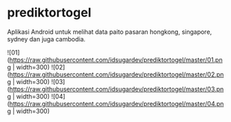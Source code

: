 # prediktortogel
Aplikasi Android untuk melihat data paito pasaran hongkong, singapore, sydney dan juga cambodia.


![01](https://raw.githubusercontent.com/idsugardev/prediktortogel/master/01.png | width=300)
![02](https://raw.githubusercontent.com/idsugardev/prediktortogel/master/02.png | width=300)
![03](https://raw.githubusercontent.com/idsugardev/prediktortogel/master/03.png | width=300)
![04](https://raw.githubusercontent.com/idsugardev/prediktortogel/master/04.png | width=300)
